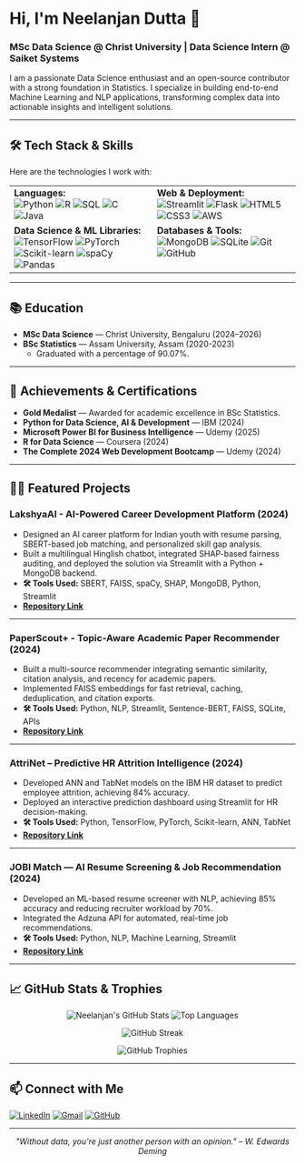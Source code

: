 # Hi, I'm Neelanjan Dutta 👋
### MSc Data Science @ Christ University | Data Science Intern @ Saiket Systems

I am a passionate Data Science enthusiast and an open-source contributor with a strong foundation in Statistics. I specialize in building end-to-end Machine Learning and NLP applications, transforming complex data into actionable insights and intelligent solutions.

---

## 🛠️ Tech Stack & Skills

Here are the technologies I work with:

<table>
  <tr>
    <td valign="top" width="50%">
      <strong>Languages:</strong><br>
      <img src="https://img.shields.io/badge/Python-3776AB?style=for-the-badge&logo=python&logoColor=white" alt="Python" />
      <img src="https://img.shields.io/badge/R-276DC3?style=for-the-badge&logo=r&logoColor=white" alt="R" />
      <img src="https://img.shields.io/badge/SQL-4479A1?style=for-the-badge&logo=postgresql&logoColor=white" alt="SQL" />
      <img src="https://img.shields.io/badge/C-A8B9CC?style=for-the-badge&logo=c&logoColor=white" alt="C" />
      <img src="https://img.shields.io/badge/Java-ED8B00?style=for-the-badge&logo=java&logoColor=white" alt="Java" />
    </td>
    <td valign="top" width="50%">
      <strong>Web & Deployment:</strong><br>
      <img src="https://img.shields.io/badge/Streamlit-FF4B4B?style=for-the-badge&logo=streamlit&logoColor=white" alt="Streamlit" />
      <img src="https://img.shields.io/badge/Flask-000000?style=for-the-badge&logo=flask&logoColor=white" alt="Flask" />
      <img src="https://img.shields.io/badge/HTML5-E34F26?style=for-the-badge&logo=html5&logoColor=white" alt="HTML5" />
      <img src="https://img.shields.io/badge/CSS3-1572B6?style=for-the-badge&logo=css3&logoColor=white" alt="CSS3" />
      <img src="https://img.shields.io/badge/AWS-232F3E?style=for-the-badge&logo=amazon-aws&logoColor=white" alt="AWS" />
    </td>
  </tr>
  <tr>
    <td valign="top" width="50%">
      <strong>Data Science & ML Libraries:</strong><br>
      <img src="https://img.shields.io/badge/TensorFlow-FF6F00?style=for-the-badge&logo=tensorflow&logoColor=white" alt="TensorFlow" />
      <img src="https://img.shields.io/badge/PyTorch-EE4C2C?style=for-the-badge&logo=pytorch&logoColor=white" alt="PyTorch" />
      <img src="https://img.shields.io/badge/scikit--learn-F7931E?style=for-the-badge&logo=scikit-learn&logoColor=white" alt="Scikit-learn" />
      <img src="https://img.shields.io/badge/spaCy-09A3D5?style=for-the-badge&logo=spacy&logoColor=white" alt="spaCy" />
      <img src="https://img.shields.io/badge/pandas-150458?style=for-the-badge&logo=pandas&logoColor=white" alt="Pandas" />
    </td>
    <td valign="top" width="50%">
      <strong>Databases & Tools:</strong><br>
      <img src="https://img.shields.io/badge/MongoDB-47A248?style=for-the-badge&logo=mongodb&logoColor=white" alt="MongoDB" />
      <img src="https://img.shields.io/badge/SQLite-003B57?style=for-the-badge&logo=sqlite&logoColor=white" alt="SQLite" />
      <img src="https://img.shields.io/badge/Git-F05032?style=for-the-badge&logo=git&logoColor=white" alt="Git" />
      <img src="https://img.shields.io/badge/GitHub-181717?style=for-the-badge&logo=github&logoColor=white" alt="GitHub" />
    </td>
  </tr>
</table>

---

## 📚 Education
- **MSc Data Science** — Christ University, Bengaluru (2024–2026)
- **BSc Statistics** — Assam University, Assam (2020-2023)
  - Graduated with a percentage of 90.07%.

---

## 🏅 Achievements & Certifications
- **Gold Medalist** — Awarded for academic excellence in BSc Statistics.
- **Python for Data Science, AI & Development** — IBM (2024)
- **Microsoft Power BI for Business Intelligence** — Udemy (2025)
- **R for Data Science** — Coursera (2024)
- **The Complete 2024 Web Development Bootcamp** — Udemy (2024)

---

## 🧑‍💻 Featured Projects

### LakshyaAI - AI-Powered Career Development Platform (2024)
- Designed an AI career platform for Indian youth with resume parsing, SBERT-based job matching, and personalized skill gap analysis.
- Built a multilingual Hinglish chatbot, integrated SHAP-based fairness auditing, and deployed the solution via Streamlit with a Python + MongoDB backend.
- **🛠️ Tools Used:** SBERT, FAISS, spaCy, SHAP, MongoDB, Python, Streamlit
- **[Repository Link](https://github.com/Neelanjan2448040/LakshyaAI)**
- ---

### PaperScout+ - Topic-Aware Academic Paper Recommender (2024)
- Built a multi-source recommender integrating semantic similarity, citation analysis, and recency for academic papers.
- Implemented FAISS embeddings for fast retrieval, caching, deduplication, and citation exports.
- **🛠️ Tools Used:** Python, NLP, Streamlit, Sentence-BERT, FAISS, SQLite, APIs
- **[Repository Link](https://github.com/Neelanjan2448040/PaperScout-Topic-Aware-Academic-Paper-Recommender)**

---

### AttriNet – Predictive HR Attrition Intelligence (2024)
- Developed ANN and TabNet models on the IBM HR dataset to predict employee attrition, achieving 84% accuracy.
- Deployed an interactive prediction dashboard using Streamlit for HR decision-making.
- **🛠️ Tools Used:** Python, TensorFlow, PyTorch, Scikit-learn, ANN, TabNet
- **[Repository Link](https://github.com/Neelanjan2448040/AttriNet-Predictive-HR-Attrition-Intelligence-)**

---

### JOBI Match — AI Resume Screening & Job Recommendation (2024)
- Developed an ML-based resume screener with NLP, achieving 85% accuracy and reducing recruiter workload by 70%.
- Integrated the Adzuna API for automated, real-time job recommendations.
- **🛠️ Tools Used:** Python, NLP, Machine Learning, Streamlit
- **[Repository Link](https://github.com/Neelanjan2448040/Automated-Resume-Screening-System-and-Job-recommdation-System)**

---

## 📈 GitHub Stats & Trophies

<p align="center">
  <img src="https://github-readme-stats.vercel.app/api?username=Neelanjan2448040&show_icons=true&theme=radical" alt="Neelanjan's GitHub Stats" />
  <img src="https://github-readme-stats.vercel.app/api/top-langs/?username=Neelanjan2448040&layout=compact&theme=radical" alt="Top Languages" />
</p>

<p align="center">
  <img src="https://github-readme-streak-stats.herokuapp.com/?user=Neelanjan2448040&theme=radical" alt="GitHub Streak" />
</p>

<p align="center">
  <img src="https://github-profile-trophy.vercel.app/?username=Neelanjan2448040&theme=radical" alt="GitHub Trophies" />
</p>

---

## 📫 Connect with Me

<p align="left">
  <a href="https://linkedin.com/in/neelanjan40" target="_blank"><img src="https://img.shields.io/badge/LinkedIn-0A66C2?style=for-the-badge&logo=linkedin&logoColor=white" alt="LinkedIn"/></a>
  <a href="mailto:neelanjandutta122@gmail.com"><img src="https://img.shields.io/badge/Gmail-D14836?style=for-the-badge&logo=gmail&logoColor=white" alt="Gmail"/></a>
  <a href="https://github.com/Neelanjan2448040" target="_blank"><img src="https://img.shields.io/badge/GitHub-181717?style=for-the-badge&logo=github&logoColor=white" alt="GitHub"/></a>
</p>

---

<p align="center">
  <i>"Without data, you're just another person with an opinion." – W. Edwards Deming</i>
</p>
